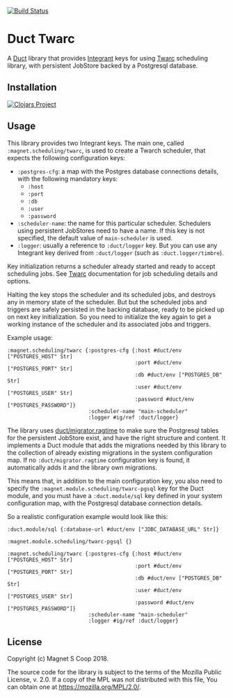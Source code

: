[![Build Status](https://travis-ci.org/magnetcoop/scheduling.twarc.svg?branch=master)](https://travis-ci.org/magnetcoop/scheduling.twarc)
# Duct Twarc
A [Duct](https://github.com/duct-framework/duct) library that provides [Integrant](https://github.com/weavejester/integrant) keys for using [Twarc](https://github.com/prepor/twarc) scheduling library, with persistent JobStore backed by a Postgresql database.

## Installation

[![Clojars Project](https://clojars.org/magnet/scheduling.twarc/latest-version.svg)](https://clojars.org/magnet/scheduling.twarc)

## Usage

This library provides two Integrant keys. The main one, called `:magnet.scheduling/twarc`, is used to create a Twarch scheduler, that expects the following configuration keys:
* `:postgres-cfg`: a map with the Postgres database connections details, with the following mandatory keys:
  * `:host`
  * `:port`
  * `:db`
  * `:user`
  * `:password`
* `:scheduler-name`: the name for this particular scheduler. Schedulers using persistent JobStores need to have a name. If this key is not specified, the default value of `main-scheduler` is used.
* `:logger`: usually a reference to `:duct/logger` key. But you can use any Integrant key derived from `:duct/logger` (such as `:duct.logger/timbre`).

Key initialization returns a scheduler already started and ready to accept scheduling jobs. See [Twarc](https://github.com/prepor/twarc) documentation for job scheduling details and options.

Halting the key stops the scheduler and its scheduled jobs, and destroys any in memory state of the scheduler. But but the scheduled jobs and triggers are safely persisted in the backing database, ready to be picked up on next key initialization. So you need to initialize the key again to get a working instance of the scheduler and its associated jobs and triggers.

Example usage:

``` edn
:magnet.scheduling/twarc {:postgres-cfg {:host #duct/env ["POSTGRES_HOST" Str]
                                         :port #duct/env ["POSTGRES_PORT" Str]
                                         :db #duct/env ["POSTGRES_DB" Str]
                                         :user #duct/env ["POSTGRES_USER" Str]
                                         :password #duct/env ["POSTGRES_PASSWORD"]}
                          :scheduler-name "main-scheduler"
                          :logger #ig/ref :duct/logger}
```

The library uses [duct/migrator.ragtime](https://github.com/duct-framework/migrator.ragtime) to make sure the Postgresql tables for the persistent JobStore exist, and have the right structure and content. It implements a Duct module that adds the migrations needed by this library to the collection of already existing migrations in the system configuration map. If no `:duct/migrator.ragtime` configuration key is found, it automatically adds it and the library own migrations.

This means that, in addition to the main configuration key, you also need to specify the `:magnet.module.scheduling/twarc-pgsql` key for the Duct module, and you must have a `:duct.module/sql` key defined in your system configuration map, with the Postgresql database connection details.

So a realistic configuration example would look like this:

``` edn
:duct.module/sql {:database-url #duct/env ["JDBC_DATABASE_URL" Str]}

:magnet.module.scheduling/twarc-pgsql {}

:magnet.scheduling/twarc {:postgres-cfg {:host #duct/env ["POSTGRES_HOST" Str]
                                         :port #duct/env ["POSTGRES_PORT" Str]
                                         :db #duct/env ["POSTGRES_DB" Str]
                                         :user #duct/env ["POSTGRES_USER" Str]
                                         :password #duct/env ["POSTGRES_PASSWORD"]}
                          :scheduler-name "main-scheduler"
                          :logger #ig/ref :duct/logger}
```

## License

Copyright (c) Magnet S Coop 2018.

The source code for the library is subject to the terms of the Mozilla Public License, v. 2.0. If a copy of the MPL was not distributed with this file, You can obtain one at https://mozilla.org/MPL/2.0/.
